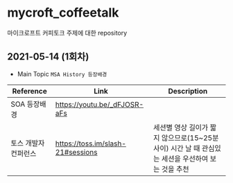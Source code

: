 # mycroft_coffeetalk
마이크로프트 커피토크 주제에 대한 repository

## 2021-05-14 (1회차)

- Main Topic `MSA History 등장배경`

| Reference | Link | Description |
| ------ | ------ | ------ |
| SOA 등장배경 | https://youtu.be/_dFJOSR-aFs | 
| 토스 개발자 컨퍼런스 | https://toss.im/slash-21#sessions | 세션별 영상 길이가 짧지 않으므로(15~25분 사이) 시간 날 때 관심있는 세션을 우선하여 보는 것을 추천
